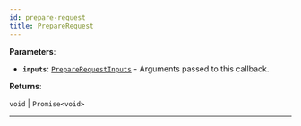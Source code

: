 ```yaml
---
id: prepare-request
title: PrepareRequest
---
```


<a name="preparerequest"></a>

**Parameters**:

- **`inputs`**: [`PrepareRequestInputs`](../typedefs/prepare-request-inputs) - Arguments passed to this callback.

**Returns**:

`void` \| `Promise<void>`

---
